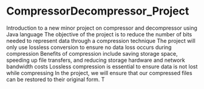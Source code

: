 # CompressorDecompressor_Project
Introduction to a new minor project on compressor and decompressor using Java language
The objective of the project is to reduce the number of bits needed to represent data through a compression technique
The project will only use lossless conversion to ensure no data loss occurs during compression
Benefits of compression include saving storage space, speeding up file transfers, and reducing storage hardware and network bandwidth costs
Lossless compression is essential to ensure data is not lost while compressing
In the project, we will ensure that our compressed files can be restored to their original form.
T
